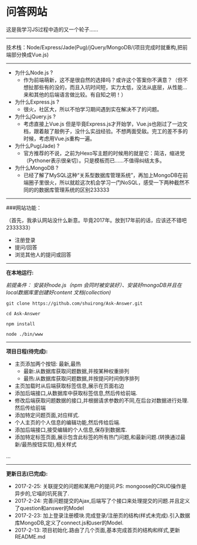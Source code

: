 # 问答网站

这是我学习JS过程中造的又一个轮子......

---

技术栈：Node/Express/Jade(Pug)/jQuery/MongoDB/(项目完成时就重构,把前端部分换成Vue.js)

---

* 为什么Node.js ? 
    *   作为前端萌新，这不是很自然的选择吗？或许这个答案你不满意？（但不想扯那些有的没的，而且入坑时间短，实力太低，没法从底层，从性能...来和其他的后端语言做比较。有自知之明！）
* 为什么Express.js ?
    *   很火，社区大，所以不怕学习期间遇到实在解决不了的问题。
* 为什么jQuery.js ? 
    *   考虑直接上Vue.js 但是毕竟Express.js才开始学，Vue.js也刚过了一边文档，跟着敲了敲例子，没什么实战经验。不想两面受敌。完工的差不多的时候，考虑用Vue.js重构一遍。
* 为什么Pug(Jade) ? 
    *   官方推荐的不说，之前为Hexo写主题的时候用的就是它：简洁，缩进党（Pythoner表示很亲切）。只是模板而已......不值得纠结太多。
* 为什么MongoDB ?
    *   已经了解了MySQL这种“关系型数据库管理系统”，再加上MongoDB在前端圈子里很火，所以就趁这次机会学习一门NoSQL，感受一下两种截然不同的的数据库管理系统的区别233333

---

###网站功能：

（首先，我承认网站没什么新意。毕竟2017年。放到17年前的话，应该还不错吧2333333）

* 注册登录
* 提问/回答
* 浏览其他人的提问或回答

---

**在本地运行:**

*前提条件：*
*安装好node.js（npm 会同时被安装好）、安装好mongoDB并且在local数据库里创建好content 文档(collection)*

`git clone https://github.com/shuirong/Ask-Answer.git`

`cd Ask-Answer`

`npm install`

`node ./bin/www`

---

**项目日程(待完成):**

*   主页添加两个按钮: 最新,最热
    *   最新:从数据库获取问题数据,并按某种权重排列
    *   最热:从数据库获取问题数据,并按提问时间倒序排列
*   主页加载时从后端获取标签信息,展示在页面右边
*   添加后端接口,从数据库中获取标签信息,然后传给前端.
*   修改后端获取问题数据的接口,并根据请求参数的不同,在后台对数据进行处理.然后传给前端
*   添加特定问题页面,对应样式.
*   个人主页的个人信息的编辑功能,然后传给后端.
*   添加后端接口,接受编辑的个人信息,保存到数据库.
*   添加特定标签页面,展示包含此标签的所有热门问题,和最新问题.(转换通过最新/最热按钮实现),相关样式

...

---

**更新日志(已完成):**


* 2017-2-25:    关联提交的问题和某用户的提问.PS: mongoose的CRUD操作是异步的,它喵的坑死我了.    
* 2017-2-24:    完善问题提交的Ajax,后端写了个接口来处理提交的问题.并且定义了question和answer的Model
* 2017-2-23:    加上登录注册模块.完成登录/注册页的结构(样式未完成).引入数据库MongoDB,定义了connect.js和user的Model.
* 2017-2-13:    项目初始化.路由了几个页面,基本完成首页的结构和样式,更新README.md

